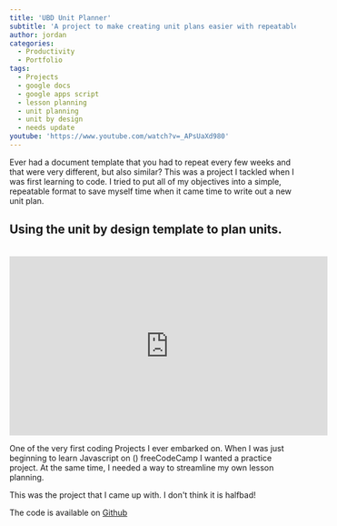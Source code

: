 ```yaml
---
title: 'UBD Unit Planner'
subtitle: 'A project to make creating unit plans easier with repeatable selections'
author: jordan
categories:
  - Productivity
  - Portfolio
tags:
  - Projects
  - google docs
  - google apps script
  - lesson planning
  - unit planning
  - unit by design
  - needs update
youtube: 'https://www.youtube.com/watch?v=_APsUaXd980'
---
```


Ever had a document template that you had to repeat every few weeks and that were very different, but also similar? This was a project I tackled when I was first learning to code. I tried to put all of my objectives into a simple, repeatable format to save myself time when it came time to write out a new unit plan.

## Using the unit by design template to plan units.

​<iframe width="560" height="315" src="https://www.youtube.com/embed/_APsUaXd980" frameborder="0" allow="autoplay; encrypted-media" allowfullscreen></iframe>

One of the very first coding Projects I ever embarked on. When I was just beginning to learn Javascript on (<i class="fa fa-freecodecamp"></i>) freeCodeCamp I wanted a practice project. At the same time, I needed a way to streamline my own lesson planning.

This was the project that I came up with. I don't think it is halfbad!

The code is available on [Github](https://github.com/rheajt/ubd-unit-planner)
